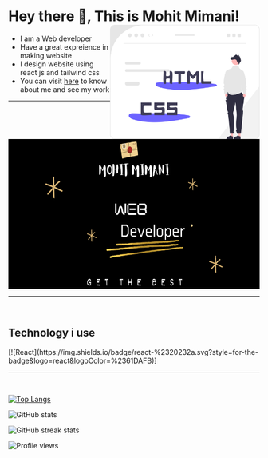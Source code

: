 <h1> Hey there 👋, This is Mohit Mimani!
<img align='right' src="./html-css.svg" height="" width="300" alt="Basic of web">
</h1>
<ul>
  <li>I am a Web developer</li>
  <li>Have a great expreience in making website</li> 
  <li>I design website using react js and tailwind css</li> 
  <li>You can visit
    <a href="https://freelancermohit.ml">here</a>
    to know about me and see my work
  </li>
</ul>
<hr>
<img align='center' src="./Mohit mimani.png" height="300" alt="Me">

<hr>

<br>
<h2>
Technology i use
</h2>
[![React](https://img.shields.io/badge/react-%2320232a.svg?style=for-the-badge&logo=react&logoColor=%2361DAFB)]
<hr>
<br>
  
[![Top Langs](https://github-readme-stats.vercel.app/api/top-langs/?username=mohitmimani&layout=compact&show_icons=true&theme=radical)](https://github.com/anuraghazra/github-readme-stats)

![GitHub stats](https://github-readme-stats.vercel.app/api?username=mohitmimani&show_icons=true&theme=radical)

![GitHub streak stats](https://github-readme-streak-stats.herokuapp.com/?user=mohitmimani&show_icons=true&theme=radical)  

![Profile views](https://gpvc.arturio.dev/Amohitmimani)  


